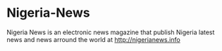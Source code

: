 # Nigeria-News
Nigeria News is an electronic news magazine that publish Nigeria latest news and news arround the world at http://nigerianews.info

